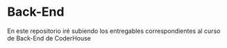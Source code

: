 # Back-End
En este repositorio iré subiendo los entregables correspondientes al curso de Back-End de CoderHouse
